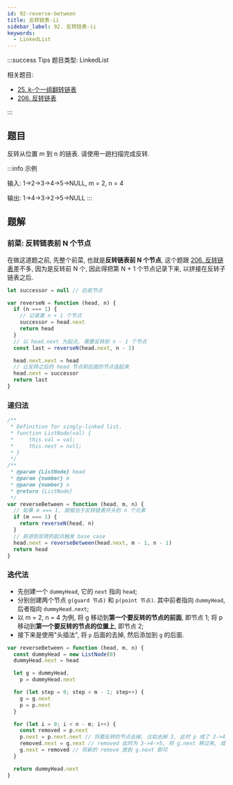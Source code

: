 ```yaml
---
id: 92-reverse-between
title: 反转链表-ii
sidebar_label: 92. 反转链表-ii
keywords:
  - LinkedList
---
```


:::success Tips
题目类型: LinkedList

相关题目:

- [25. k-个一组翻转链表](/leetcode/hard/25-reverse-k-group)
- [206. 反转链表](/leetcode/easy/206-reverse-list)

:::

## 题目

反转从位置 m 到 n 的链表. 请使用一趟扫描完成反转.

:::info 示例

输入: 1->2->3->4->5->NULL, m = 2, n = 4

输出: 1->4->3->2->5->NULL
:::

## 题解

### 前菜: 反转链表前 N 个节点

在做这道题之前, 先整个前菜, 也就是**反转链表前 N 个节点**, 这个题跟 [206. 反转链表](/leetcode/easy/206-reverse-list)差不多, 因为是反转前 N 个, 因此得把第 N + 1 个节点记录下来, 以拼接在反转子链表之后.

```ts
let successor = null // 后驱节点

var reverseN = function (head, n) {
  if (n === 1) {
    // 记录第 n + 1 个节点
    successor = head.next
    return head
  }
  // 以 head.next 为起点, 需要反转前 n - 1 个节点
  const last = reverseN(head.next, n - 1)

  head.next.next = head
  // 让反转之后的 head 节点和后面的节点连起来
  head.next = successor
  return last
}
```

### 递归法

```ts
/**
 * Definition for singly-linked list.
 * function ListNode(val) {
 *     this.val = val;
 *     this.next = null;
 * }
 */
/**
 * @param {ListNode} head
 * @param {number} m
 * @param {number} n
 * @return {ListNode}
 */
var reverseBetween = function (head, m, n) {
  // 如果 m === 1, 就相当于反转链表开头的 n 个元素
  if (m === 1) {
    return reverseN(head, n)
  }
  // 前进到反转的起点触发 base case
  head.next = reverseBetween(head.next, m - 1, n - 1)
  return head
}
```

### 迭代法

- 先创建一个 `dummyHead`, 它的 `next` 指向 `head`;
- 分别创建两个节点 `g(guard 节点)` 和 `p(point 节点)`. 其中前者指向 `dummyHead`, 后者指向 `dummyHead.next`;
- 以 m = 2, n = 4 为例, 将 g 移动到**第一个要反转的节点的前面**, 即节点 1; 将 p 移动到**第一个要反转的节点的位置上**, 即节点 2;
- 接下来是使用"头插法", 将 `p` 后面的去掉, 然后添加到 `g` 的后面.

```ts
var reverseBetween = function (head, m, n) {
  const dummyHead = new ListNode(0)
  dummyHead.next = head

  let g = dummyHead,
    p = dummyHead.next

  for (let step = 0; step < m - 1; step++) {
    g = g.next
    p = p.next
  }

  for (let i = 0; i < n - m; i++) {
    const removed = p.next
    p.next = p.next.next // 将要反转的节点去掉, 比如去掉 3, 此时 p 成了 2->4->5
    removed.next = g.next // removed 此时为 3->4->5, 将 g.next 移过来, 成了 3->2->4->5
    g.next = removed // 将新的 remove 放到 g.next 即可
  }

  return dummyHead.next
}
```
